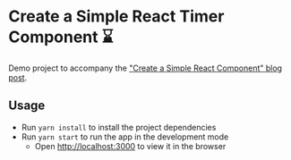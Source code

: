 # Create a Simple React Timer Component ⌛

Demo project to accompany the ["Create a Simple React <Timer/> Component" blog post](https://diegocasmo.github.io/2020-10-18-create-a-simple-react-timer-component/).

## Usage

- Run `yarn install` to install the project dependencies
- Run `yarn start` to run the app in the development mode
  - Open [http://localhost:3000](http://localhost:3000) to view it in the browser
